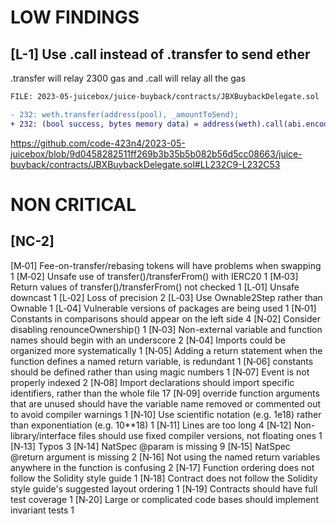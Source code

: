 # LOW FINDINGS

##

## [L-1] Use .call instead of .transfer to send ether

.transfer will relay 2300 gas and .call will relay all the gas

```diff
FILE: 2023-05-juicebox/juice-buyback/contracts/JBXBuybackDelegate.sol

- 232: weth.transfer(address(pool), _amountToSend);
+ 232: (bool success, bytes memory data) = address(weth).call(abi.encodeWithSignature("transfer(address,uint256)", address(pool), _amountToSend));
```
https://github.com/code-423n4/2023-05-juicebox/blob/9d0458282511ff269b3b35b5b082b56d5cc08663/juice-buyback/contracts/JBXBuybackDelegate.sol#LL232C9-L232C53

# NON CRITICAL 

## [NC-2] 












[M‑01]	Fee-on-transfer/rebasing tokens will have problems when swapping	1
[M‑02]	Unsafe use of transfer()/transferFrom() with IERC20	1
[M‑03]	Return values of transfer()/transferFrom() not checked	1
[L‑01]	Unsafe downcast	1
[L‑02]	Loss of precision	2
[L‑03]	Use Ownable2Step rather than Ownable	1
[L‑04]	Vulnerable versions of packages are being used	1
[N‑01]	Constants in comparisons should appear on the left side	4
[N‑02]	Consider disabling renounceOwnership()	1
[N‑03]	Non-external variable and function names should begin with an underscore	2
[N‑04]	Imports could be organized more systematically	1
[N‑05]	Adding a return statement when the function defines a named return variable, is redundant	1
[N‑06]	constants should be defined rather than using magic numbers	1
[N‑07]	Event is not properly indexed	2
[N‑08]	Import declarations should import specific identifiers, rather than the whole file	17
[N‑09]	override function arguments that are unused should have the variable name removed or commented out to avoid compiler warnings	1
[N‑10]	Use scientific notation (e.g. 1e18) rather than exponentiation (e.g. 10**18)	1
[N‑11]	Lines are too long	4
[N‑12]	Non-library/interface files should use fixed compiler versions, not floating ones	1
[N‑13]	Typos	3
[N‑14]	NatSpec @param is missing	9
[N‑15]	NatSpec @return argument is missing	2
[N‑16]	Not using the named return variables anywhere in the function is confusing	2
[N‑17]	Function ordering does not follow the Solidity style guide	1
[N‑18]	Contract does not follow the Solidity style guide's suggested layout ordering	1
[N‑19]	Contracts should have full test coverage	1
[N‑20]	Large or complicated code bases should implement invariant tests	1